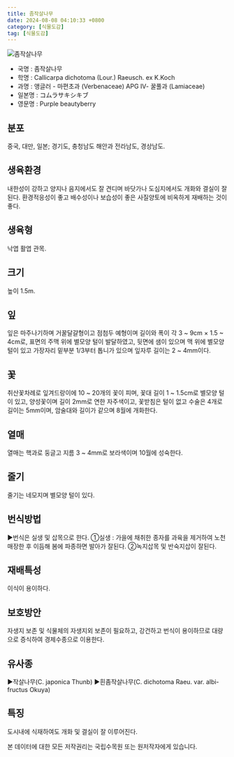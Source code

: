 ```yaml
---
title: 좀작살나무
date: 2024-08-08 04:10:33 +0800
category: [식물도감]
tag: [식물도감]
---
```




![좀작살나무](/fileUpload/plants/basic/Verbenaceae/Callicarpa/17289/1_th2.JPG)
- 국명 : 좀작살나무
- 학명 : Callicarpa dichotoma (Lour.) Raeusch. ex K.Koch
- 과명 : 앵글러 - 마편초과 (Verbenaceae) APG Ⅳ- 꿀풀과 (Lamiaceae)
- 일본명 : コムラサキシキブ
- 영문명 : Purple beautyberry


## 분포
중국, 대만, 일본; 경기도, 충청남도 해안과 전라남도, 경상남도.
## 생육환경
내한성이 강하고 양지나 음지에서도 잘 견디며 바닷가나 도심지에서도 개화와 결실이 잘된다. 환경적응성이 좋고 배수성이나 보습성이 좋은  사질양토에 비옥하게 재배하는 것이 좋다.
## 생육형
낙엽 활엽 관목. 
## 크기
높이 1.5m.
## 잎
잎은 마주나기하며 거꿀달걀형이고 점첨두 예형이며 길이와 폭이 각 3 ~ 9cm × 1.5 ~ 4cm로, 표면의 주맥 위에 별모양 털이 발달하였고, 뒷면에 샘이 있으며 맥 위에 별모양 털이 있고 가장자리 밑부분 1/3부터 톱니가 있으며 잎자루 길이는 2 ~ 4mm이다.
## 꽃
취산꽃차례로 잎겨드랑이에 10 ~ 20개의 꽃이 피며, 꽃대 길이 1 ~ 1.5cm로 별모양 털이 있고, 양성꽃이며 길이 2mm로 연한 자주색이고, 꽃받침은 털이 없고 수술은 4개로 길이는 5mm이며, 암술대와 길이가 같으며 8월에 개화한다.
## 열매
열매는 핵과로 둥글고 지름 3 ~ 4mm로 보라색이며 10월에 성숙한다.
## 줄기
줄기는 네모지며 별모양 털이 있다.
## 번식방법
▶번식은 실생 및 삽목으로 한다. ①실생 : 가을에 채취한 종자를 과육을 제거하여 노천매장한 후 이듬해 봄에 파종하면 발아가 잘된다. ②녹지삽목 및 반숙지삽이 잘된다.
## 재배특성
이식이 용이하다.
## 보호방안
자생지 보존 및 식물체의 자생지외 보존이 필요하고, 강건하고 번식이 용이하므로 대량으로 증식하여 경제수종으로 이용한다.
## 유사종
▶작살나무(C. japonica Thunb)▶흰좀작살나무(C. dichotoma Raeu. var. albi-fructus Okuya)
## 특징
도시내에 식재하여도 개화 및 결실이 잘 이루어진다.






본 데이터에 대한 모든 저작권리는 국립수목원 또는 원저작자에게 있습니다.
